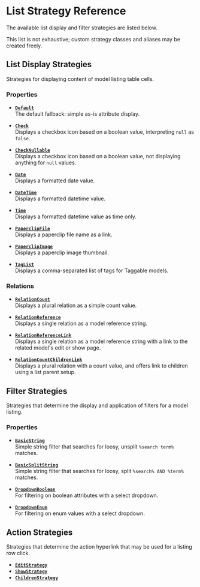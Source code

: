 # List Strategy Reference

The available list display and filter strategies are listed below.

This list is not exhaustive; custom strategy classes and aliases may be created freely.


## List Display Strategies

Strategies for displaying content of model listing table cells.

### Properties

- [**`Default`**](ListColumnDisplayStrategies/CommonStrategies.md#default)  
    The default fallback: simple as-is attribute display.
    
- [**`Check`**](ListColumnDisplayStrategies/CommonStrategies.md#check)  
    Displays a checkbox icon based on a boolean value, interpreting `null` as `false`.
    
- [**`CheckNullable`**](ListColumnDisplayStrategies/CommonStrategies.md#checknullable)  
    Displays a checkbox icon based on a boolean value, not displaying anything for `null` values.
      
- [**`Date`**](ListColumnDisplayStrategies/CommonStrategies.md#date)  
    Displays a formatted date value.
    
- [**`DateTime`**](ListColumnDisplayStrategies/CommonStrategies.md#datetime)  
    Displays a formatted datetime value.

- [**`Time`**](ListColumnDisplayStrategies/CommonStrategies.md#time)  
    Displays a formatted datetime value as time only.

- [**`PaperclipFile`**](ListColumnDisplayStrategies/CommonStrategies.md#paperclip-file)  
    Displays a paperclip file name as a link.
    
- [**`PaperclipImage`**](ListColumnDisplayStrategies/CommonStrategies.md#paperclip-image)  
    Displays a paperclip image thumbnail.
    
- [**`TagList`**](ListColumnDisplayStrategies/CommonStrategies.md#tag-list)  
    Displays a comma-separated list of tags for Taggable models.


### Relations

- [**`RelationCount`**](ListColumnDisplayStrategies/RelationStrategies.md#relationcount)  
    Displays a plural relation as a simple count value.
    
- [**`RelationReference`**](ListColumnDisplayStrategies/RelationStrategies.md#relationreference)  
    Displays a single relation as a model reference string.
    
- [**`RelationReferenceLink`**](ListColumnDisplayStrategies/RelationStrategies.md#relationreferencelink)  
    Displays a single relation as a model reference string with a link to the related  model's edit or show page.

- [**`RelationCountChildrenLink`**](ListColumnDisplayStrategies/RelationStrategies.md#relationcountchildrenlink)  
    Displays a plural relation with a count value, and offers link to children using a list parent setup.
    


## Filter Strategies

Strategies that determine the display and application of filters for a model listing.

### Properties

- [**`BasicString`**](FilterStrategies/BasicString.md)  
    Simple string filter that searches for loosy, unsplit `%search term%` matches.
    
- [**`BasicSplitString`**](FilterStrategies/BasicSplitString.md)   
    Simple string filter that searches for loosy, split `%search% AND %term%` matches.

- [**`DropdownBoolean`**](FilterStrategies/DropdownBoolean.md)  
    For filtering on boolean attributes with a select dropdown.
    
- [**`DropdownEnum`**](FilterStrategies/DropdownEnum.md)  
    For filtering on enum values with a select dropdown.


## Action Strategies

Strategies that determine the action hyperlink that may be used for a listing row click.

- [**`EditStrategy`**](ActionStrategies/CommonStrategies.md#edit)  
- [**`ShowStrategy`**](ActionStrategies/CommonStrategies.md#show)
- [**`ChildrenStrategy`**](ActionStrategies/CommonStrategies.md#children)
